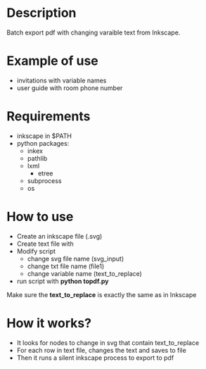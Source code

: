 # Description
Batch export pdf with changing varaible text from Inkscape.

# Example of use
* invitations with variable names
* user guide with room phone number

# Requirements
* inkscape in $PATH
* python packages:
  * inkex
  * pathlib
  * lxml
    * etree
  * subprocess
  * os

# How to use
* Create an inkscape file (.svg)
* Create text file with 
* Modify script
  * change svg file name (svg_input)
  * change txt file name (file1)
  * change variable name (text_to_replace)
* run script with **python topdf.py**

Make sure the **text_to_replace** is exactly the same as in Inkscape

# How it works?
* It looks for nodes to change in svg that contain text_to_replace
* For each row in text file, changes the text and saves to file
* Then it runs a silent inkscape process to export to pdf
